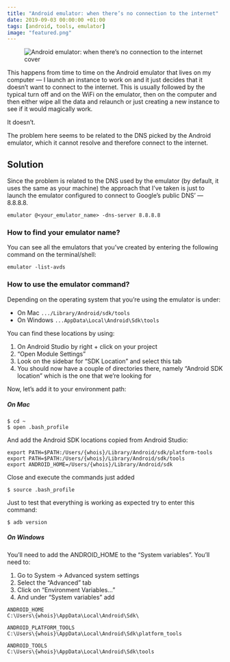 ```yaml
---
title: "Android emulator: when there’s no connection to the internet"
date: 2019-09-03 00:00:00 +01:00
tags: [android, tools, emulator]
image: "featured.png"
---
```


<figure>
<img src="/using-the-android-tools-directly-from-terminal/featured.png" alt="Android emulator: when there’s no connection to the internet cover">
</figure>

This happens from time to time on the Android emulator that lives on my computer — I launch an instance to work on and it just decides that it doesn’t want to connect to the internet. This is usually followed by the typical turn off and on the WiFi on the emulator, then on the computer and then either wipe all the data and relaunch or just creating a new instance to see if it would magically work.

It doesn’t.

The problem here seems to be related to the DNS picked by the Android emulator, which it cannot resolve and therefore connect to the internet.

## Solution

Since the problem is related to the DNS used by the emulator (by default, it uses the same as your machine) the approach that I’ve taken is just to launch the emulator configured to connect to Google’s public DNS’ — 8.8.8.8.

```shell
emulator @<your_emulator_name> -dns-server 8.8.8.8
```

### How to find your emulator name?

You can see all the emulators that you’ve created by entering the following command on the terminal/shell:

```shell
emulator -list-avds
```

### How to use the emulator command?

Depending on the operating system that you’re using the emulator is under:
- On Mac `.../Library/Android/sdk/tools`
- On Windows `...AppData\Local\Android\Sdk\tools`

You can find these locations by using:

1. On Android Studio by right + click on your project
2. “Open Module Settings”
3. Look on the sidebar for “SDK Location” and select this tab
4. You should now have a couple of directories there, namely “Android SDK location” which is the one that we’re looking for

Now, let’s add it to your environment path:


##### On Mac  

```shell
$ cd ~
$ open .bash_profile
```

And add the Android SDK locations copied from Android Studio:

```shell
export PATH=$PATH:/Users/{whois}/Library/Android/sdk/platform-tools
export PATH=$PATH:/Users/{whois}/Library/Android/sdk/tools
export ANDROID_HOME=/Users/{whois}/Library/Android/sdk
```

Close and execute the commands just added
```shell
$ source .bash_profile
```

Just to test that everything is working as expected try to enter this command:
```shell
$ adb version
```
  

##### On Windows

You’ll need to add the ANDROID_HOME to the “System variables”. You’ll need to:

1. Go to System → Advanced system settings
2. Select the “Advanced” tab
3. Click on “Environment Variables…”
4. And under “System variables” add

```shell
ANDROID_HOME 
C:\Users\{whois}\AppData\Local\Android\Sdk\

ANDROID_PLATFORM_TOOLS 
C:\Users\{whois}\AppData\Local\Android\Sdk\platform_tools

ANDROID_TOOLS 
C:\Users\{whois}\AppData\Local\Android\Sdk\tools
```